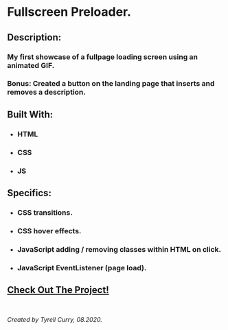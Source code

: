 # Fullscreen Preloader.

## Description: 
### My first showcase of a fullpage loading screen using an animated GIF.
### Bonus: Created a button on the landing page that inserts and removes a description.

## Built With:
- ### HTML
- ### CSS
- ### JS

## Specifics:
- ### CSS transitions.
- ### CSS hover effects.
- ### JavaScript adding / removing classes within HTML on click.
- ### JavaScript EventListener (page load).

## [Check Out The Project!](https://tyrellcurry.github.io/gif-preloader/)

<br />

*Created by Tyrell Curry, 08.2020.*